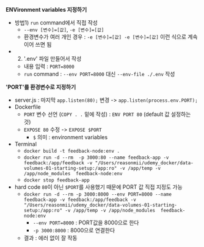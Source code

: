 <b>ENVironment variables 지정하기</b>
- 방법1) `run` command에서 직접 작성
  - `--env [변수]=[값]`, `-e [변수]=[값]`
  - 환경변수가 여러 개인 경우 : `-e [변수]=[값] -e [변수]=[값]` 이런 식으로 계속 이어 쓰면 됨
- 2) '.env' 파일 만들어서 작성
  - 내용 입력 : `PORT=8000`
  - `run` command : `--env PORT=8000` 대신 `--env-file ./.env` 작성

<b>'PORT'를 환경변수로 지정하기</b>
- server.js : 마지막 `app.listen(80);` 변경 -> `app.listen(process.env.PORT);`
- Dockerfile
  - `PORT` 변수 선언 (`COPY . .` 밑에 작성) : `ENV PORT 80` (default 값 설정하는 것)
  - `EXPOSE 80` 수정 -> `EXPOSE $PORT`
    - `$` 의미 : environment variables
- Terminal
  - `docker build -t feedback-node:env .`
  - `docker run -d --rm  -p 3000:80 --name feedback-app -v feedback:/app/feedback -v "/Users/reasonmii/udemy_docker/data-volumes-01-starting-setup:/app:ro" -v /app/temp -v /app/node_modules  feedback-node:env`
  - `docker stop feedback-app`
- hard code `80`이 아닌 `$PORT`를 사용했기 때문에 PORT 값 직접 지정도 가능
  - `docker run -d --rm -p 3000:8000 --env PORT=8000 --name feedback-app -v feedback:/app/feedback -v "/Users/reasonmii/udemy_docker/data-volumes-01-starting-setup:/app:ro" -v /app/temp -v /app/node_modules  feedback-node:env`
    - `--env PORT=8000` : PORT값을 8000으로 한다
    - `-p 3000:8000` : 8000으로 연결한다
  - 결과 : 에러 없이 잘 작동

